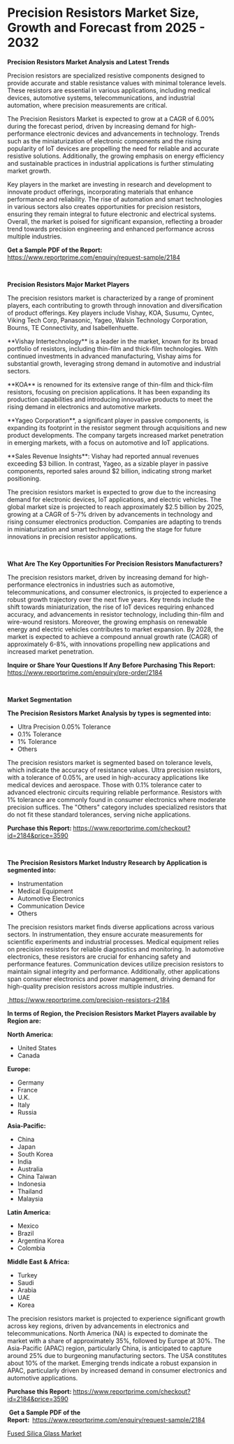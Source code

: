<p><h1>Precision Resistors Market Size, Growth and Forecast from 2025 - 2032</h1></p><p><strong>Precision Resistors Market Analysis and Latest Trends</strong></p>
<p><p>Precision resistors are specialized resistive components designed to provide accurate and stable resistance values with minimal tolerance levels. These resistors are essential in various applications, including medical devices, automotive systems, telecommunications, and industrial automation, where precision measurements are critical.</p><p>The Precision Resistors Market is expected to grow at a CAGR of 6.00% during the forecast period, driven by increasing demand for high-performance electronic devices and advancements in technology. Trends such as the miniaturization of electronic components and the rising popularity of IoT devices are propelling the need for reliable and accurate resistive solutions. Additionally, the growing emphasis on energy efficiency and sustainable practices in industrial applications is further stimulating market growth.</p><p>Key players in the market are investing in research and development to innovate product offerings, incorporating materials that enhance performance and reliability. The rise of automation and smart technologies in various sectors also creates opportunities for precision resistors, ensuring they remain integral to future electronic and electrical systems. Overall, the market is poised for significant expansion, reflecting a broader trend towards precision engineering and enhanced performance across multiple industries.</p></p>
<p><strong>Get a Sample PDF of the Report:&nbsp;</strong> <a href="https://www.reportprime.com/enquiry/request-sample/2184?utm_campaign=3501&utm_medium=2&utm_source=Github&utm_content=ia&utm_term=18032025&utm_id=precision-resistors">https://www.reportprime.com/enquiry/request-sample/2184</a></p>
<p>&nbsp;</p>
<p><strong>Precision Resistors Major Market Players</strong></p>
<p><p>The precision resistors market is characterized by a range of prominent players, each contributing to growth through innovation and diversification of product offerings. Key players include Vishay, KOA, Susumu, Cyntec, Viking Tech Corp, Panasonic, Yageo, Walsin Technology Corporation, Bourns, TE Connectivity, and Isabellenhuette.</p><p>**Vishay Intertechnology** is a leader in the market, known for its broad portfolio of resistors, including thin-film and thick-film technologies. With continued investments in advanced manufacturing, Vishay aims for substantial growth, leveraging strong demand in automotive and industrial sectors.</p><p>**KOA** is renowned for its extensive range of thin-film and thick-film resistors, focusing on precision applications. It has been expanding its production capabilities and introducing innovative products to meet the rising demand in electronics and automotive markets.</p><p>**Yageo Corporation**, a significant player in passive components, is expanding its footprint in the resistor segment through acquisitions and new product developments. The company targets increased market penetration in emerging markets, with a focus on automotive and IoT applications.</p><p>**Sales Revenue Insights**: Vishay had reported annual revenues exceeding $3 billion. In contrast, Yageo, as a sizable player in passive components, reported sales around $2 billion, indicating strong market positioning.</p><p>The precision resistors market is expected to grow due to the increasing demand for electronic devices, IoT applications, and electric vehicles. The global market size is projected to reach approximately $2.5 billion by 2025, growing at a CAGR of 5-7% driven by advancements in technology and rising consumer electronics production. Companies are adapting to trends in miniaturization and smart technology, setting the stage for future innovations in precision resistor applications.</p></p>
<p>&nbsp;</p>
<p><strong>What Are The Key Opportunities For Precision Resistors Manufacturers?</strong></p>
<p><p>The precision resistors market, driven by increasing demand for high-performance electronics in industries such as automotive, telecommunications, and consumer electronics, is projected to experience a robust growth trajectory over the next five years. Key trends include the shift towards miniaturization, the rise of IoT devices requiring enhanced accuracy, and advancements in resistor technology, including thin-film and wire-wound resistors. Moreover, the growing emphasis on renewable energy and electric vehicles contributes to market expansion. By 2028, the market is expected to achieve a compound annual growth rate (CAGR) of approximately 6-8%, with innovations propelling new applications and increased market penetration.</p></p>
<p><strong>Inquire or Share Your Questions If Any Before Purchasing This Report:</strong> <a href="https://www.reportprime.com/enquiry/pre-order/2184?utm_campaign=3501&utm_medium=2&utm_source=Github&utm_content=ia&utm_term=18032025&utm_id=precision-resistors">https://www.reportprime.com/enquiry/pre-order/2184</a></p>
<p>&nbsp;</p>
<p><strong>Market Segmentation</strong></p>
<p><strong>The Precision Resistors Market Analysis by types is segmented into:</strong></p>
<p><ul><li>Ultra Precision 0.05% Tolerance</li><li>0.1% Tolerance</li><li>1% Tolerance</li><li>Others</li></ul></p>
<p><p>The precision resistors market is segmented based on tolerance levels, which indicate the accuracy of resistance values. Ultra precision resistors, with a tolerance of 0.05%, are used in high-accuracy applications like medical devices and aerospace. Those with 0.1% tolerance cater to advanced electronic circuits requiring reliable performance. Resistors with 1% tolerance are commonly found in consumer electronics where moderate precision suffices. The "Others" category includes specialized resistors that do not fit these standard tolerances, serving niche applications.</p></p>
<p><strong>Purchase this Report:&nbsp;</strong><a href="https://www.reportprime.com/checkout?id=2184&price=3590&utm_campaign=3501&utm_medium=2&utm_source=Github&utm_content=ia&utm_term=18032025&utm_id=precision-resistors">https://www.reportprime.com/checkout?id=2184&price=3590</a></p>
<p>&nbsp;</p>
<p><strong>The Precision Resistors Market Industry Research by Application is segmented into:</strong></p>
<p><ul><li>Instrumentation</li><li>Medical Equipment</li><li>Automotive Electronics</li><li>Communication Device</li><li>Others</li></ul></p>
<p><p>The precision resistors market finds diverse applications across various sectors. In instrumentation, they ensure accurate measurements for scientific experiments and industrial processes. Medical equipment relies on precision resistors for reliable diagnostics and monitoring. In automotive electronics, these resistors are crucial for enhancing safety and performance features. Communication devices utilize precision resistors to maintain signal integrity and performance. Additionally, other applications span consumer electronics and power management, driving demand for high-quality precision resistors across multiple industries.</p></p>
<p><a href="https://www.reportprime.com/precision-resistors-r2184?utm_campaign=3501&utm_medium=2&utm_source=Github&utm_content=ia&utm_term=18032025&utm_id=precision-resistors">&nbsp;https://www.reportprime.com/precision-resistors-r2184</a></p>
<p><strong>In terms of Region, the Precision Resistors Market Players available by Region are:</strong></p>
<p>
    <p> <strong> North America: </strong>
        <ul>
            <li>United States</li>
            <li>Canada</li>
        </ul>
        </p> 
    <p> <strong> Europe: </strong>
        <ul>
            <li>Germany</li>
            <li>France</li>
            <li>U.K.</li>
            <li>Italy</li>
            <li>Russia</li>
        </ul>
        </p> 
    <p> <strong> Asia-Pacific: </strong>
        <ul>
            <li>China</li>
            <li>Japan</li>
            <li>South Korea</li>
            <li>India</li>
            <li>Australia</li>
            <li>China Taiwan</li>
            <li>Indonesia</li>
            <li>Thailand</li>
            <li>Malaysia</li>
        </ul>
        </p> 
    <p> <strong> Latin America: </strong>
        <ul>
            <li>Mexico</li>
            <li>Brazil</li>
            <li>Argentina Korea</li>
            <li>Colombia</li>
        </ul>
        </p> 
    <p> <strong> Middle East & Africa: </strong>
        <ul>
            <li>Turkey</li>
            <li>Saudi</li>
            <li>Arabia</li>
            <li>UAE</li>
            <li>Korea</li>
        </ul>
    </p>
    </p>
<p><p>The precision resistors market is projected to experience significant growth across key regions, driven by advancements in electronics and telecommunications. North America (NA) is expected to dominate the market with a share of approximately 35%, followed by Europe at 30%. The Asia-Pacific (APAC) region, particularly China, is anticipated to capture around 25% due to burgeoning manufacturing sectors. The USA constitutes about 10% of the market. Emerging trends indicate a robust expansion in APAC, particularly driven by increased demand in consumer electronics and automotive applications.</p></p>
<p><strong>Purchase this Report: </strong><a href="https://www.reportprime.com/checkout?id=2184&price=3590&utm_campaign=3501&utm_medium=2&utm_source=Github&utm_content=ia&utm_term=18032025&utm_id=precision-resistors">https://www.reportprime.com/checkout?id=2184&price=3590</a></p>
<p>&nbsp;<strong>Get a Sample PDF of the Report:&nbsp;&nbsp;</strong><a href="https://www.reportprime.com/enquiry/request-sample/2184?utm_campaign=3501&utm_medium=2&utm_source=Github&utm_content=ia&utm_term=18032025&utm_id=precision-resistors">https://www.reportprime.com/enquiry/request-sample/2184</a></p>
<p><strong></strong></p>
<p><p><a href="https://github.com/orlinvisonju/Market-Research-Report-List-1/blob/main/fused-silica-glass-market.md?utm_campaign=3501&utm_medium=2&utm_source=Github&utm_content=ia&utm_term=18032025&utm_id=precision-resistors">Fused Silica Glass Market</a></p></p>